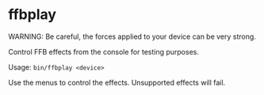# ffbplay

WARNING: Be careful, the forces applied to your device can be very strong.

Control FFB effects from the console for testing purposes.

Usage: `bin/ffbplay <device>`

Use the menus to control the effects. Unsupported effects will fail.
